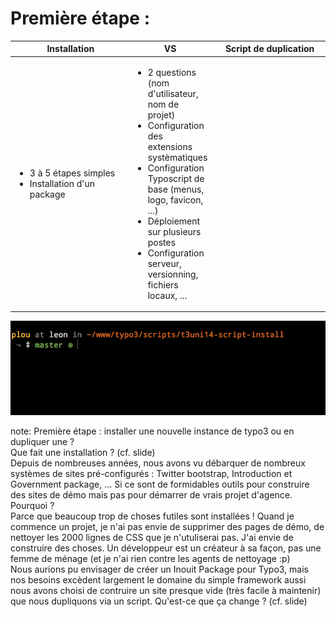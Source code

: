 <!-- .slide: data-breadcrumb="Installation VS Duplication" -->
# Première étape :

<table class="reveal">
	<thead>
		<tr>
			<th width="48%"><img src="img/ico_install.png" width="50" alt=""/> Installation</th>
			<th width="4%" class="vs">VS</th>
			<th width="48%"><img src="img/ico_clone.png" width="50" alt=""/> Script de duplication</th>
		</tr>
	</thead>
	<tbody>
		<tr>
			<td>
				<ul class="fragment fade-in">
					<li>3 à 5 étapes simples</li>
					<li>Installation d'un package</li>
				</ul>
			</td>
			<td>
				<ul class="fragment fade-in">
					<li>2 questions (nom d'utilisateur, nom de projet)</li>
					<li>Configuration des extensions systèmatiques</li>
					<li>Configuration Typoscript de base (menus, logo, favicon, ...)</li>
					<li>Déploiement sur plusieurs postes</li>
					<li>Configuration serveur, versionning, fichiers locaux, ...</li>
				</ul>
			</td>
		</tr>
	</tbody>
</table>

<img src="img/demo-install.gif" alt="" class="fragment fade-in"/>

note:
	Première étape : installer une nouvelle instance de typo3 ou en dupliquer une ?<br />
	Que fait une installation ? (cf. slide)<br />
	Depuis de nombreuses années, nous avons vu débarquer de nombreux systèmes de sites pré-configurés : Twitter bootstrap, Introduction et Government package, ... Si ce sont de formidables outils pour construire des sites de démo mais pas pour démarrer de vrais projet d'agence. Pourquoi ?<br />
	Parce que beaucoup trop de choses futiles sont installées ! Quand je commence un projet, je n'ai pas envie de supprimer des pages de démo, de nettoyer les 2000 lignes de CSS que je n'utuliserai pas. J'ai envie de construire des choses. Un développeur est un créateur à sa façon, pas une femme de ménage (et je n'ai rien contre les agents de nettoyage :p)<br />
	Nous aurions pu envisager de créer un Inouit Package pour Typo3, mais nos besoins excèdent largement le domaine du simple framework aussi nous avons choisi de contruire un site presque vide (très facile à maintenir) que nous dupliquons via un script. Qu'est-ce que ça change ? (cf. slide)